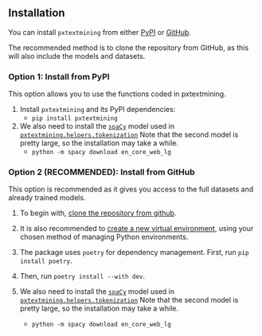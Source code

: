 ## Installation

You can install `pxtextmining` from either [PyPI](https://pypi.org/project/pxtextmining/) or [GitHub](https://github.com/CDU-data-science-team/pxtextmining).

The recommended method is to clone the repository from GitHub, as this will also include the models and datasets.

### Option 1: Install from PyPI
This option allows you to use the functions coded in pxtextmining.

1. Install `pxtextmining` and its PyPI dependencies:
      - `pip install pxtextmining`
2. We also need to install the [`spaCy`](https://github.com/explosion/spacy-models) model used in [`pxtextmining.helpers.tokenization`](../reference/helpers/tokenization.md)
   Note that the second model is pretty large, so the installation may take a while.
      - `python -m spacy download en_core_web_lg`


### Option 2 (RECOMMENDED): Install from GitHub
This option is recommended as it gives you access to the full datasets and already trained models.

1. To begin with, [clone the repository from github](https://docs.github.com/en/repositories/creating-and-managing-repositories/cloning-a-repository).

2. It is also recommended to [create a new virtual environment](https://docs.python.org/3/library/venv.html), using your chosen method of managing Python environments.

3. The package uses `poetry` for dependency management. First, run `pip install poetry`.

4. Then, run `poetry install --with dev`.

5. We also need to install the [`spaCy`](https://github.com/explosion/spacy-models) model used in [`pxtextmining.helpers.tokenization`](../reference/helpers/tokenization.md)
   Note that the second model is pretty large, so the installation may take a while.
      - `python -m spacy download en_core_web_lg`
